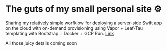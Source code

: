 The guts of my small personal site ⚙️
=======
Sharing my relatively simple worfklow for deploying a server-side Swift app on the cloud with on-demand provisioning using Vapor + Leaf-Tau templating with Bootstrap + Docker + GCP Run. [Link](carloscarle.com)

All those juicy details coming soon
